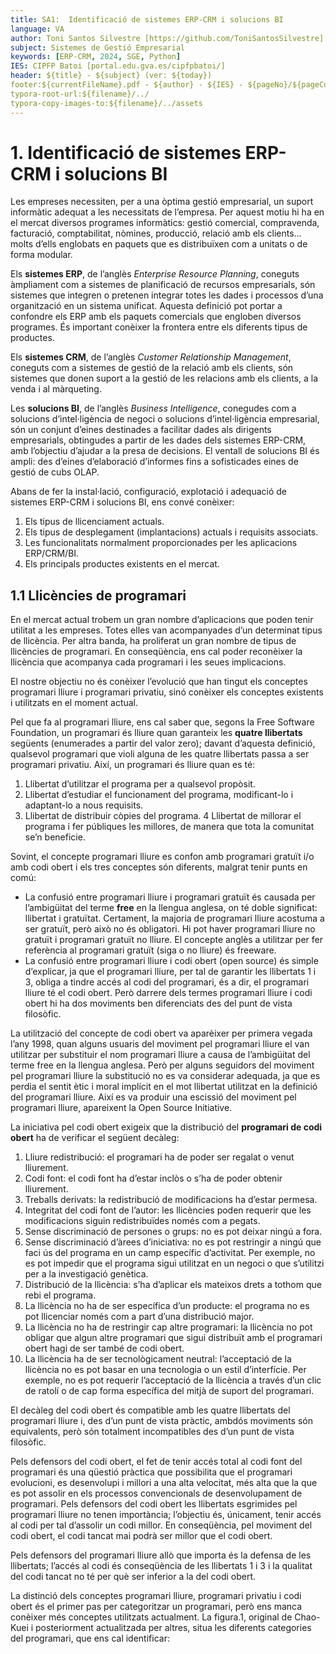 ```yaml
---
title: SA1:  Identificació de sistemes ERP-CRM i solucions BI
language: VA
author: Toni Santos Silvestre [https://github.com/ToniSantosSilvestre]
subject: Sistemes de Gestió Empresarial
keywords: [ERP-CRM, 2024, SGE, Python]
IES: CIPFP Batoi [portal.edu.gva.es/cipfpbatoi/]
header: ${title} - ${subject} (ver: ${today})
footer:${currentFileName}.pdf - ${author} - ${IES} - ${pageNo}/${pageCount}
typora-root-url:${filename}/../
typora-copy-images-to:${filename}/../assets
---
```


# 1.  Identificació de sistemes ERP-CRM i solucions BI

Les empreses necessiten, per a una òptima gestió empresarial, un suport  informàtic adequat a les necessitats de l’empresa. Per aquest motiu hi  ha en el mercat diversos programes informàtics: gestió comercial,  compravenda, facturació, comptabilitat, nòmines, producció, relació amb  els clients… molts d’ells englobats en paquets que es distribuïxen com a unitats o de forma modular.

Els **sistemes ERP**, de l’anglès *Enterprise Resource Planning*, coneguts àmpliament com a sistemes de planificació de recursos  empresarials, són sistemes que integren o pretenen integrar totes les  dades i processos d’una organització en un sistema unificat. Aquesta  definició pot portar a confondre els ERP amb els paquets comercials que  engloben diversos programes. És important conèixer la frontera entre  els diferents tipus de productes.

Els **sistemes CRM**, de l’anglès *Customer Relationship Management*, coneguts com a sistemes de gestió de la relació amb els clients, són  sistemes que donen suport a la gestió de les relacions amb els clients, a la venda i al màrqueting.

Les **solucions BI**, de l’anglès *Business Intelligence*, conegudes com a solucions d’intel·ligència de negoci o solucions  d’intel·ligència empresarial, són un conjunt d’eines destinades a  facilitar dades als dirigents empresarials, obtingudes a partir de les  dades dels sistemes ERP-CRM, amb l’objectiu d’ajudar a la presa de  decisions. El ventall de solucions BI és ampli: des d’eines d’elaboració d’informes fins a sofisticades eines de gestió de cubs OLAP.

Abans de fer la instal·lació, configuració, explotació i adequació de sistemes ERP-CRM i solucions BI, ens convé conèixer:

1.  Els tipus de llicenciament actuals.
2.  Els tipus de desplegament (implantacions) actuals i requisits associats.
3.  Les funcionalitats normalment proporcionades per les aplicacions ERP/CRM/BI.
4.  Els principals productes existents en el mercat.

## 1.1 Llicències de programari

En el mercat actual trobem un gran nombre d’aplicacions que poden tenir  utilitat a les empreses. Totes elles van acompanyades d’un determinat  tipus de llicència. Per altra banda, ha proliferat un gran nombre de  tipus de llicències de programari. En conseqüència, ens cal poder  reconèixer la llicència que acompanya cada programari i les seues  implicacions.

El nostre objectiu no és conèixer l’evolució que han tingut els conceptes programari lliure i programari privatiu, sinó conèixer els conceptes existents i utilitzats en el moment actual.

Pel que fa al programari lliure, ens cal saber que, segons la Free Software Foundation, un programari és lliure quan garanteix les **quatre llibertats** següents (enumerades a partir del valor zero); davant d’aquesta definició, qualsevol programari que violi alguna de les quatre llibertats passa a ser programari privatiu. Així, un programari és lliure quan es té: 

1. Llibertat d’utilitzar el programa per a qualsevol propòsit.
2. Llibertat d’estudiar el funcionament del programa, modificant-lo i adaptant-lo a nous requisits.
3. Llibertat de distribuir còpies del programa.
4 Llibertat de millorar el programa i fer públiques les millores, de manera que tota la comunitat se’n beneficie.

Sovint, el concepte programari lliure es confon amb programari gratuït i/o amb codi obert i els tres conceptes són diferents, malgrat tenir punts en comú:

- La confusió entre programari lliure i programari gratuït és causada per l’ambigüitat del terme **free** en la llengua anglesa, on té doble significat: llibertat i gratuïtat. Certament, la majoria de programari lliure acostuma a ser gratuït, però això no és obligatori. Hi pot haver programari lliure no gratuït i programari gratuït no lliure. El concepte anglès a utilitzar per fer referència al programari gratuït (siga o no lliure) és freeware.
- La confusió entre programari lliure i codi obert (open source) és simple d’explicar, ja que el programari lliure, per tal de garantir les llibertats 1 i 3, obliga a tindre accés al codi del programari, és a dir, el programari lliure té el codi obert. Però darrere dels termes programari lliure i codi obert hi ha dos moviments ben diferenciats des del punt de vista filosòfic.

La utilització del concepte de codi obert va aparèixer per primera vegada l’any 1998, quan alguns usuaris del moviment pel programari lliure el van utilitzar per substituir el nom programari lliure a causa de l’ambigüitat del terme free en la llengua anglesa. Però per alguns seguidors del moviment pel programari lliure la substitució no es va considerar adequada, ja que es perdia el sentit ètic i moral implícit en el mot llibertat utilitzat en la definició del programari lliure. Així es va produir una escissió del moviment pel programari lliure, apareixent la Open Source Initiative.

La iniciativa pel codi obert exigeix que la distribució del **programari de codi obert** ha de verificar el següent decàleg:

1. Lliure redistribució: el programari ha de poder ser regalat o venut lliurement.
2. Codi font: el codi font ha d’estar inclòs o s’ha de poder obtenir lliurement.
3. Treballs derivats: la redistribució de modificacions ha d’estar permesa.
4. Integritat del codi font de l’autor: les llicències poden requerir que les modificacions siguin redistribuïdes només com a pegats.
5. Sense discriminació de persones o grups: no es pot deixar ningú a fora.
6. Sense discriminació d’àrees d’iniciativa: no es pot restringir a ningú que faci ús del programa en un camp específic d’activitat. Per exemple, no es pot impedir que el programa sigui utilitzat en un negoci o que s’utilitzi per a la investigació genètica.
7. Distribució de la llicència: s’ha d’aplicar els mateixos drets a tothom que rebi el programa.
8. La llicència no ha de ser específica d’un producte: el programa no es pot llicenciar només com a part d’una distribució major.
9. La llicència no ha de restringir cap altre programari: la llicència no pot obligar que algun altre programari que sigui distribuït amb el programari obert hagi de ser també de codi obert.
10. La llicència ha de ser tecnològicament neutral: l’acceptació de la llicència no es pot basar en una tecnologia o un estil d’interfície. Per exemple, no es pot requerir l’acceptació de la llicència a través d’un clic de ratolí o de cap forma específica del mitjà de suport del programari.

El decàleg del codi obert és compatible amb les quatre llibertats del programari lliure i, des d’un punt de vista pràctic, ambdós moviments són equivalents, però són totalment incompatibles des d’un punt de vista filosòfic.

Pels defensors del codi obert, el fet de tenir accés total al codi font del programari és una qüestió pràctica que possibilita que el programari evolucioni, es desenvolupi i millori a una alta velocitat, més alta que la que es pot assolir en els processos convencionals de desenvolupament de programari. Pels defensors del codi obert les llibertats esgrimides pel programari lliure no tenen importància; l’objectiu és, únicament, tenir accés al codi per tal d’assolir un codi millor. En conseqüència, pel moviment del codi obert, el codi tancat mai podrà ser millor que el codi obert.

Pels defensors del programari lliure allò que importa és la defensa de les llibertats; l’accés al codi és conseqüència de les llibertats 1 i 3 i la qualitat del codi tancat no té per què ser inferior a la del codi obert.

La distinció dels conceptes programari lliure, programari privatiu i codi obert és el primer pas per categoritzar un programari, però ens manca conèixer més conceptes utilitzats actualment. La figura.1, original de Chao-Kuei i posteriorment actualitzada per altres, situa les diferents categories del programari, que ens cal identificar: 